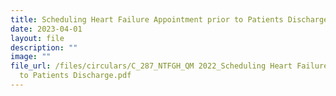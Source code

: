 ```yaml
---
title: Scheduling Heart Failure Appointment prior to Patients Discharge
date: 2023-04-01
layout: file
description: ""
image: ""
file_url: /files/circulars/C_287_NTFGH_QM 2022_Scheduling Heart Failure Appointment prior
  to Patients Discharge.pdf
---
```

